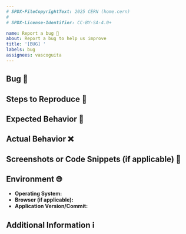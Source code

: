 ```yaml
---
# SPDX-FileCopyrightText: 2025 CERN (home.cern)
#
# SPDX-License-Identifier: CC-BY-SA-4.0+

name: Report a bug 🐛
about: Report a bug to help us improve
title: '[BUG] '
labels: bug
assignees: vascoguita
---
```


## Bug 📝

<!-- A clear and concise description of what the bug is. -->

## Steps to Reproduce 🔄

<!-- Enumerate all the steps to reproduce the bug again. -->

## Expected Behavior 🤔

<!-- A clear and concise description of what you expected to happen. -->

## Actual Behavior ❌

<!-- A clear and concise description of what actually happened. -->

## Screenshots or Code Snippets (if applicable) 📸

<!--
  If applicable, add screenshots or code snippets to help explain your problem.
-->

## Environment 🌐

- **Operating System:**
- **Browser (if applicable):**
- **Application Version/Commit:**

## Additional Information ℹ️

<!--
  Add any other information about the problem, such as relevant logs or error
  messages.
-->
